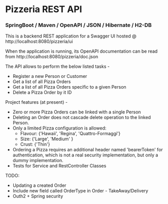 # Pizzeria REST API

### SpringBoot / Maven / OpenAPI / JSON / Hibernate / H2-DB 

This is a backend REST application for a Swagger UI hosted @ http://localhost:8080/pizzeria/ui 

When the application is running, its OpenAPI documentation can be read from http://localhost:8080/pizzeria/doc.json

The API allows to perform the below listed tasks -
* Register a new Person or Customer
* Get a list of all Pizza Orders
* Get a list of all Pizza Orders specific to a given Person
* Delete a Pizza Order by it ID

Project features (at present) -
* Zero or more Pizza Orders can be linked with a single Person
* Deleting an Order does not cascade delete operation to the linked Person.
* Only a limited Pizza configuration is allowed:
  * Flavour: {'Hawaii', 'Regina', 'Quattro-Formaggi'}
  * Size: {'Large', 'Medium' }
  * Crust: {'Thin'}
* Ordering a Pizza requires an additional header named 'bearerToken' 
  for authentication, which is not a real security implementation, 
  but only a dummy implementation.
* Tests for Service and RestController Classes


TODO:
* Updating a created Order
* Include new field called OrderType in Order - TakeAway/Delivery
* Outh2 + Spring security
